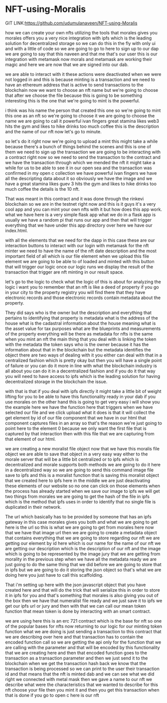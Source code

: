 # NFT-using-Moralis

GIT LINK:https://github.com/udumulanaveen/NFT-using-Moralis


how we can create your own nfts utilizing the tools that morales gives you morales offers you a very nice integration with ipfs which is the leading solution for
decentralized storage so we can do this in the fly with only ui and with a little of code so we are going to go to here to sign up to our dap we are going to say that
this naveen and that me that's our user this is our integration with metamask now morals and metamask are working their magic and here we are now that we are signed 
into our dab.

we are able to interact with it these actions were deactivated when we were not logged in and this is because minting is a transaction and we need to have an 
ethereum address that is active to send transactions to the blockchain now we want to choose an nft name but we're going to choose that after we choose the file 
because this is going to be something interesting this is the one that we're going to mint is the powerful.

i think was his name the person that created this one so we're going to mint this one as an nft so we're going to choose it we are going to choose the 
name we are going to call it powerful ivan fingers great stamina likes web3 hits the gym and likes to hike drinks too much coffee this is the 
description and the name of our nft now let's go to minute.
  
so let's do it right now we're going to upload a mint this might take a while because there's a bunch of things behind the scenes and this is one of them we 
need to sign up the transaction we are going to be interacting with a contract right now so we need to send the transaction to the contract and we have the
transaction through which we mended the nft it might take a while for us to be able to see it in our open sea and the transaction was confirmed in my open c
collection we have powerful ivan fingers we have all the descripting data about it so obviously we have the image and we have a great stamina likes guev 3 hits 
the gym and likes to hike drinks too much coffee the details is the 10 nft.


That was meant in this contract and it was done through the rinkevi blockchain so we are in the testnet right now and this is it guys it's a very 
cool app and you can mint your own nfts with it but how does this app work. what we have here is a very simple flask app what we do in a flask app is 
usually we have a random pi that runs our app and then that will trigger everything that we have under this app directory over here we have our index.html.
   
with all the elements that we need for the dapp in this case these are our interaction buttons to interact with our login with metamask for the nft minter we 
need to have the name of the nft date description and the most important field of all which is our file element when we upload this file element we are going to 
be able to of loaded and minted with this button that will trigger our logic once our logic runs we display the result of the transaction that trigger are nft minting 
in our result space.
    
let's go to the logic to check what the logic of this is about for analyzing the logic i want you to remember that an nft is like a deed of property if you go in 
your city to the property registry you will find there that they have electronic records and those electronic records contain metadata about the property.

They did says who is the owner but the description and everything that pertains to identifying that property is metadata what is the address of the house what 
is the cadastral information about the house meaning what is the asset value for tax purposes what are the blueprints and measurements of the property everything 
will be there as metadata for nfts is the same when you mint an nft the main thing that you deal with is linking the token with the metadata the token says who is 
the owner because it has the information about that in the blockchain but the metadata identifies the object there are two ways of dealing with it you either can deal
with that in a centralized fashion which is pretty okay but then you will have a single point of failure or you can do it more in line with what the blockchain 
industry is all about you can do it in a decentralized fashion and if you do it that way you will need to have access to ipfs which is the leading solution for 
having decentralized storage in the blockchain the issue.
    
 with that is that if you deal with ipfs directly it might take a little bit of weight lifting for you to be able to have this functionality ready in your dab if 
 you use morales on the other hand this is going to get very easy i will show you the example here we have the function here that triggers when we have selected 
 our file and we click upload what it does is that it will collect the get element by id of our file component that we have in our html that component captures 
 files in an array so that's the reason we're just going to point here to the element 0 because we only want the first file that is captured by that interaction 
 then with this file that we are capturing from that element of our html.
 
 we are creating a new moralist file object now that we have this moralis file object we are able to save that object in a very easy way either to the morale 
 server that will be a little bit centralized or to ipfs which is decentralized and morale supports both methods we are going to do it here in a decentralized way 
 so we are going to send this command image file save to ipfs and this is a moralist function that is saving this moralist object that we created here to ipfs here 
 in the middle we are just deactivating these elements of our website so no one can click on those elements when the process has already started when we save our 
 image to ipfs we will get two things from morales we are going to get the hash of the file in ipfs which is the method that ipfs uses in order to identify that no 
 single file is duplicated in their network.
 
The url which basically has to be provided by someone that has an ipfs gateway in this case morales gives you both and what we are going to get here is the url 
so this is what we are going to get from morales here now that we have that image url then we are going to create a metadata object that contains everything that 
we are going to store regarding our nft we are getting our element by id here which is our name for the name of our nft we are getting our description which is the 
description of our nft and the image which is going to be represented by the image jury that we are getting from morality in the previous step when we have all the
metadata ready we are just going to do the same thing that we did before we are going to store that in ipfs but we are going to do it storing the json object so 
that's what we are doing here you just have to call this scaffolding.

That i'm setting up here with the json javascript object that you have created here and that will do the trick that will serialize this in order to store it in 
ipfs for you and that's something that morales is also giving you out of the box then we have that numeralist file ready and we just save it to ipfs we get our ipfs
url or jury and then with that we can call our mean token function that mean token is done by interacting with an smart contract.

we are using here this is an erc 721 contract which is the base for nft so one of the popular bases for nfts now returning to our logic for our minting token
function what we are doing is just sending a transaction to this contract that we are describing over here and that transaction has to contain the encoded function 
call so we are getting the api only for the function that we are calling with the parameter and that will be encoded by this functionality that we are creating here 
and then that encoded function goes to the transaction as a transaction parameter and then we just send it to the blockchain when we get the transaction hash back we
know that the transaction is being processed so we can print to the user their transaction id and that means that the nft is minted dab and we can see what we did 
right we connected with metal mask then we gave a name to our nft we describe what were the characteristics that we wanted to describe for this nft choose your file 
then you mint it and then you get this transaction when that is done if you go to open c here is our nft
